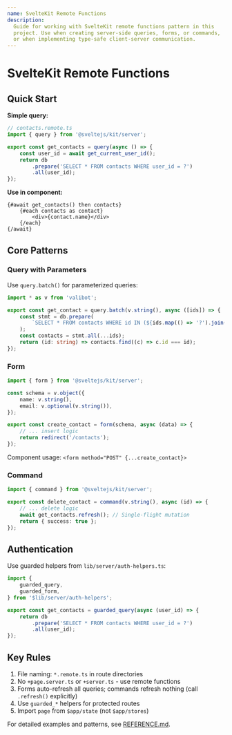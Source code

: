 ```yaml
---
name: SvelteKit Remote Functions
description:
  Guide for working with SvelteKit remote functions pattern in this
  project. Use when creating server-side queries, forms, or commands,
  or when implementing type-safe client-server communication.
---
```


# SvelteKit Remote Functions

## Quick Start

**Simple query:**

```typescript
// contacts.remote.ts
import { query } from '@sveltejs/kit/server';

export const get_contacts = query(async () => {
	const user_id = await get_current_user_id();
	return db
		.prepare('SELECT * FROM contacts WHERE user_id = ?')
		.all(user_id);
});
```

**Use in component:**

```svelte
{#await get_contacts() then contacts}
	{#each contacts as contact}
		<div>{contact.name}</div>
	{/each}
{/await}
```

## Core Patterns

### Query with Parameters

Use `query.batch()` for parameterized queries:

```typescript
import * as v from 'valibot';

export const get_contact = query.batch(v.string(), async ([ids]) => {
	const stmt = db.prepare(
		`SELECT * FROM contacts WHERE id IN (${ids.map(() => '?').join(',')})`,
	);
	const contacts = stmt.all(...ids);
	return (id: string) => contacts.find((c) => c.id === id);
});
```

### Form

```typescript
import { form } from '@sveltejs/kit/server';

const schema = v.object({
	name: v.string(),
	email: v.optional(v.string()),
});

export const create_contact = form(schema, async (data) => {
	// ... insert logic
	return redirect('/contacts');
});
```

Component usage: `<form method="POST" {...create_contact}>`

### Command

```typescript
import { command } from '@sveltejs/kit/server';

export const delete_contact = command(v.string(), async (id) => {
	// ... delete logic
	await get_contacts.refresh(); // Single-flight mutation
	return { success: true };
});
```

## Authentication

Use guarded helpers from `lib/server/auth-helpers.ts`:

```typescript
import {
	guarded_query,
	guarded_form,
} from '$lib/server/auth-helpers';

export const get_contacts = guarded_query(async (user_id) => {
	return db
		.prepare('SELECT * FROM contacts WHERE user_id = ?')
		.all(user_id);
});
```

## Key Rules

1. File naming: `*.remote.ts` in route directories
2. No `+page.server.ts` or `+server.ts` - use remote functions
3. Forms auto-refresh all queries; commands refresh nothing (call
   `.refresh()` explicitly)
4. Use `guarded_*` helpers for protected routes
5. Import `page` from `$app/state` (not `$app/stores`)

For detailed examples and patterns, see [REFERENCE.md](REFERENCE.md).
